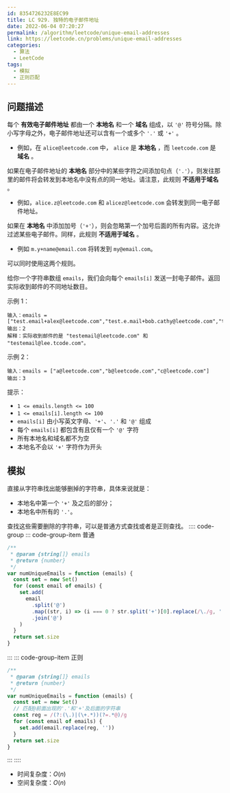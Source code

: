 ```yaml
---
id: 8354726232E8EC99
title: LC 929. 独特的电子邮件地址
date: 2022-06-04 07:20:27
permalink: /algorithm/leetcode/unique-email-addresses
link: https://leetcode.cn/problems/unique-email-addresses
categories:
  - 算法
  - LeetCode
tags:
  - 模拟
  - 正则匹配
---
```


<Level :type='1'/>

## 问题描述

每个 **有效电子邮件地址** 都由一个 **本地名** 和一个 **域名** 组成，以 `'@'` 符号分隔。除小写字母之外，电子邮件地址还可以含有一个或多个 `'.'` 或 `'+'` 。

- 例如，在 `alice@leetcode.com` 中， `alice` 是 **本地名** ，而 `leetcode.com` 是 **域名** 。

如果在电子邮件地址的 **本地名** 部分中的某些字符之间添加句点（`'.'`），则发往那里的邮件将会转发到本地名中没有点的同一地址。请注意，此规则 **不适用于域名** 。

- 例如，`alice.z@leetcode.com` 和 `alicez@leetcode.com` 会转发到同一电子邮件地址。

如果在 **本地名** 中添加加号（`'+'`），则会忽略第一个加号后面的所有内容。这允许过滤某些电子邮件。同样，此规则 **不适用于域名** 。

- 例如 `m.y+name@email.com` 将转发到 `my@email.com`。

可以同时使用这两个规则。

给你一个字符串数组 `emails`，我们会向每个 `emails[i]` 发送一封电子邮件。返回实际收到邮件的不同地址数目。

示例 1：

```text
输入：emails = ["test.email+alex@leetcode.com","test.e.mail+bob.cathy@leetcode.com","testemail+david@lee.tcode.com"]
输出：2
解释：实际收到邮件的是 "testemail@leetcode.com" 和 "testemail@lee.tcode.com"。
```

示例 2：

```text
输入：emails = ["a@leetcode.com","b@leetcode.com","c@leetcode.com"]
输出：3
```

提示：

- `1 <= emails.length <= 100`
- `1 <= emails[i].length <= 100`
- `emails[i]` 由小写英文字母、`'+'`、`'.'` 和 `'@'` 组成
- 每个 `emails[i]` 都包含有且仅有一个 `'@'` 字符
- 所有本地名和域名都不为空
- 本地名不会以 `'+'` 字符作为开头

## 模拟

直接从字符串找出能够删掉的字符串，具体来说就是：

- 本地名中第一个 `'+'` 及之后的部分；
- 本地名中所有的 `'.'`。

查找这些需要删除的字符串，可以是普通方式查找或者是正则查找。
:::: code-group
::: code-group-item 普通

```javascript
/**
 * @param {string[]} emails
 * @return {number}
 */
var numUniqueEmails = function (emails) {
  const set = new Set()
  for (const email of emails) {
    set.add(
      email
        .split('@')
        .map((str, i) => (i === 0 ? str.split('+')[0].replace(/\./g, '') : str))
        .join('@')
    )
  }
  return set.size
}
```

:::
::: code-group-item 正则

```javascript
/**
 * @param {string[]} emails
 * @return {number}
 */
var numUniqueEmails = function (emails) {
  const set = new Set()
  // 匹配@前面出现的'.'和'+'及后面的字符串
  const reg = /(?:(\.)|(\+.*))(?=.*@)/g
  for (const email of emails) {
    set.add(email.replace(reg, ''))
  }
  return set.size
}
```

:::
::::

- 时间复杂度：$O(n)$
- 空间复杂度：$O(n)$
